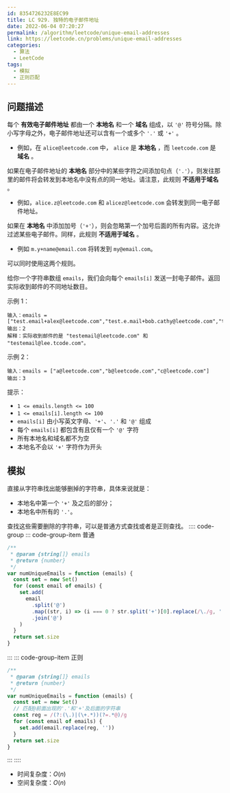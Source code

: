 ```yaml
---
id: 8354726232E8EC99
title: LC 929. 独特的电子邮件地址
date: 2022-06-04 07:20:27
permalink: /algorithm/leetcode/unique-email-addresses
link: https://leetcode.cn/problems/unique-email-addresses
categories:
  - 算法
  - LeetCode
tags:
  - 模拟
  - 正则匹配
---
```


<Level :type='1'/>

## 问题描述

每个 **有效电子邮件地址** 都由一个 **本地名** 和一个 **域名** 组成，以 `'@'` 符号分隔。除小写字母之外，电子邮件地址还可以含有一个或多个 `'.'` 或 `'+'` 。

- 例如，在 `alice@leetcode.com` 中， `alice` 是 **本地名** ，而 `leetcode.com` 是 **域名** 。

如果在电子邮件地址的 **本地名** 部分中的某些字符之间添加句点（`'.'`），则发往那里的邮件将会转发到本地名中没有点的同一地址。请注意，此规则 **不适用于域名** 。

- 例如，`alice.z@leetcode.com` 和 `alicez@leetcode.com` 会转发到同一电子邮件地址。

如果在 **本地名** 中添加加号（`'+'`），则会忽略第一个加号后面的所有内容。这允许过滤某些电子邮件。同样，此规则 **不适用于域名** 。

- 例如 `m.y+name@email.com` 将转发到 `my@email.com`。

可以同时使用这两个规则。

给你一个字符串数组 `emails`，我们会向每个 `emails[i]` 发送一封电子邮件。返回实际收到邮件的不同地址数目。

示例 1：

```text
输入：emails = ["test.email+alex@leetcode.com","test.e.mail+bob.cathy@leetcode.com","testemail+david@lee.tcode.com"]
输出：2
解释：实际收到邮件的是 "testemail@leetcode.com" 和 "testemail@lee.tcode.com"。
```

示例 2：

```text
输入：emails = ["a@leetcode.com","b@leetcode.com","c@leetcode.com"]
输出：3
```

提示：

- `1 <= emails.length <= 100`
- `1 <= emails[i].length <= 100`
- `emails[i]` 由小写英文字母、`'+'`、`'.'` 和 `'@'` 组成
- 每个 `emails[i]` 都包含有且仅有一个 `'@'` 字符
- 所有本地名和域名都不为空
- 本地名不会以 `'+'` 字符作为开头

## 模拟

直接从字符串找出能够删掉的字符串，具体来说就是：

- 本地名中第一个 `'+'` 及之后的部分；
- 本地名中所有的 `'.'`。

查找这些需要删除的字符串，可以是普通方式查找或者是正则查找。
:::: code-group
::: code-group-item 普通

```javascript
/**
 * @param {string[]} emails
 * @return {number}
 */
var numUniqueEmails = function (emails) {
  const set = new Set()
  for (const email of emails) {
    set.add(
      email
        .split('@')
        .map((str, i) => (i === 0 ? str.split('+')[0].replace(/\./g, '') : str))
        .join('@')
    )
  }
  return set.size
}
```

:::
::: code-group-item 正则

```javascript
/**
 * @param {string[]} emails
 * @return {number}
 */
var numUniqueEmails = function (emails) {
  const set = new Set()
  // 匹配@前面出现的'.'和'+'及后面的字符串
  const reg = /(?:(\.)|(\+.*))(?=.*@)/g
  for (const email of emails) {
    set.add(email.replace(reg, ''))
  }
  return set.size
}
```

:::
::::

- 时间复杂度：$O(n)$
- 空间复杂度：$O(n)$
